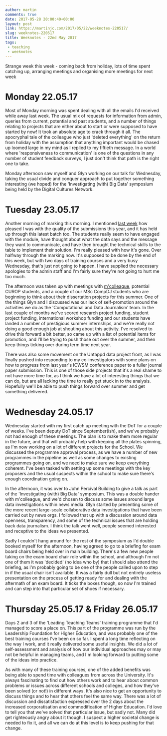 ```yaml
---
author: martin
comments: true
date: 2017-05-28 20:00:40+00:00
layout: post
link: https://martinjc.com/2017/05/22/weeknotes-220517/
slug: weeknotes-220517
title: Weeknotes - 22nd May 2017
tags:
 - teaching
 - weeknotes
---
```


Strange week this week - coming back from holiday, lots of time spent catching up, arranging meetings and organising more meetings for next week

# Monday 22.05.17

Most of Monday morning was spent dealing with all the emails I'd received while away last week. The usual mix of requests for information from admin, queries from current, potential and past students, and a number of things relating to projects that are either about to start or were supposed to have started by now! It took an absolute age to crack through it all. The apocryphal tale of the colleague who just 'deleted everything' on the return from holiday with the assumption that anything important would be chased up loomed large in my mind as I replied to my fiftieth message. In a world where 'responsiveness to communication' is one of the questions in any number of student feedback surveys, I just don't think that path is the right one to take.

Monday afternoon saw myself and Glyn working on our talk for Wednesday, taking the usual divide and conquer approach to put together something interesting (we hoped) for the 'Investigating (with) Big Data' symposium being held by the Digital Cultures Network.

# Tuesday 23.05.17

Another morning of marking this morning. I mentioned [last week](https://martinjc.com/2017/05/15/weeknotes-140517/) how pleased I was with the quality of the submissions this year, and it has held up through this latest batch too. The students really seem to have engaged with the module, have thought about what the data says and the message they want to communicate, and have then brought the technical skills to the table to implement their solution. I'm really pleased with how it's gone. Over halfway through the marking now. It's supposed to be done by the end of this week, but with two days of training courses and a very busy Wednesday, that's just not going to happen. I have supplied the necessary apologies to the admin staff and I'm fairly sure they're not going to hurt me too much.

The afternoon was taken up with meetings with [m'colleague](http://www.cardiff.ac.uk/people/view/182955-mottershead-glyn), potential CUROP students, and a couple of our MSc CompDJ students who are beginning to think about their dissertation projects for this summer. One of the things Glyn and I discussed was our lack of self-promotion around the activities we do as the 'Computational and Data Journalism' team. In the last couple of months we've scored research project funding, student project funding, international workshop funding and our students have landed a number of prestigious summer internships, and we're really not doing a good enough job at shouting about this activity. I've resolved to drive this forward a bit better, so came up with a list of potential items for promotion, and I'll be trying to push those out over the summer, and then keep things ticking over during term time next year.

There was also some movement on the Untappd data project front, as I was finally pushed into responding to my co-investigators with some plans on how to progress from last year's ICWSM conference paper to a fuller journal paper submission. This is one of those side projects that it's a real shame to not have more time for, as I think we have a lot of interesting things that we can do, but are all lacking the time to really get stuck in to the analysis. Hopefully we'll be able to push things forward over summer and get something delivered.

# Wednesday 24.05.17

Wednesday started with my first catch up meeting with the DoT for a couple of weeks. I've been deputy DoT since September(ish), and we've probably not had enough of these meetings. The plan is to make them more regular in the future, and that will probably help with keeping all the plates spinning, as I'm now working on a lot of different projects for the School. We discussed the programme approval process, as we have a number of new programmes in the pipeline as well as some changes to existing programmes going on, and we need to make sure we keep everything coherent. I've been tasked with setting up some meetings with the key proposers and the usual suspects within the school to make sure there's enough coordination going on.

In the afternoon, it was over to John Percival Building to give a talk as part of the 'Investigating (with) Big Data' symposium. This was a double hander with m'colleague, and we'd chosen to discuss some issues around large data investigations within news media. Glyn started by presenting some of the more recent large-scale collaborative data investigations that have been carried out by news orgs. I followed that up with a discussion around data openness, transparency, and some of the technical issues that are holding back data journalism. I think the talk went well, people seemed interested and receptive to the ideas we presented.

Sadly I couldn't hang around for the rest of the symposium as I'd double booked myself for the afternoon, having agreed to go to a briefing for exam board chairs being held over in main building. There's a few new people taking on the exam board chair role within the school, and although I'm not one of them it was 'decided' (no idea who by) that I should also attend the briefing, as I'm probably going to be one of the people called upon to step in if the usual chair isn't available. It was a fairly dull but not entirely useless presentation on the process of getting ready for and dealing with the aftermath of an exam board. It ticks the boxes though, so now I'm trained and can step into that particular set of shoes if necessary.


# Thursday 25.05.17 & Friday 26.05.17

Days 2 and 3 of the 'Leading Teaching Teams' training programme that I'd managed to score a place on. This part of the programme was run by the Leadership Foundation for Higher Education, and was probably one of the best training courses I've been on so far. I spent a long time reflecting on the way I work, and it really delivered some useful insights. We did a lot of self-assessment and analysis of how our individual approaches may or may not be helpful in managing teams, and I'm looking forward to putting some of the ideas into practice.

As with many of these training courses, one of the added benefits was being able to spend time with colleagues from across the University. It's always fascinating to find out how others work and to hear about common problems or issues across different schools and colleges, and how they've been solved (or not!) in different ways. It's also nice to get an opportunity to discuss things and to hear that others feel the same way. There was a lot of discussion and dissatisfaction expressed over the 2 days about the increased corporatisation and commodification of Higher Education. I'd love to tell you that we've solved that particular issue, but sadly not. Many did get righteously angry about it though. I suspect a higher societal change is needed to fix it, and all we can do at this level is to keep pushing for that change.
